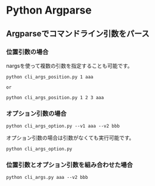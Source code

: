 # Python Argparse

## Argparseでコマンドライン引数をパース

### 位置引数の場合
nargsを使って複数の引数を指定することも可能です。

    python cli_args_position.py 1 aaa

    or

    python cli_args_position.py 1 2 3 aaa

### オプション引数の場合

    python cli_args_option.py --v1 aaa --v2 bbb

オプション引数の場合は引数がなくても実行可能です。
    
    python cli_args_option.py



### 位置引数とオプション引数を組み合わせた場合

    python cli_args.py aaa --v2 bbb

